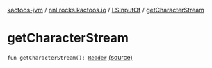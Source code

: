 [kactoos-jvm](../../index.md) / [nnl.rocks.kactoos.io](../index.md) / [LSInputOf](index.md) / [getCharacterStream](./get-character-stream.md)

# getCharacterStream

`fun getCharacterStream(): `[`Reader`](http://docs.oracle.com/javase/8/docs/api/java/io/Reader.html) [(source)](https://github.com/neonailol/kactoos/blob/master/kactoos-jvm/src/main/kotlin/nnl/rocks/kactoos/io/LSInputOf.kt#L38)